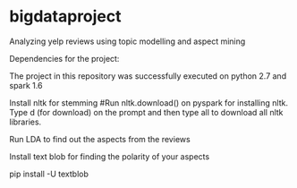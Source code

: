 # bigdataproject
Analyzing yelp reviews using topic modelling and aspect mining

Dependencies for the project: 

The project in this repository was successfully executed on python 2.7 and spark 1.6

Install nltk for stemming
#Run nltk.download() on pyspark for installing nltk. Type d (for download) on the prompt and then type all to download all nltk libraries.

Run LDA to find out the aspects from the reviews

Install text blob for finding the polarity of your aspects

pip install -U textblob 

